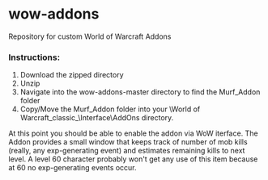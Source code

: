 # wow-addons
Repository for custom World of Warcraft Addons

### Instructions:
1. Download the zipped directory
2. Unzip
3. Navigate into the wow-addons-master directory to find the Murf_Addon folder
4. Copy/Move the Murf_Addon folder into your \World of Warcraft\_classic_\Interface\AddOns directory.

At this point you should be able to enable the addon via WoW iterface.  The Addon provides a small window that keeps track of number of mob kills (really, any exp-generating event) and estimates remaining kills to next level.  A level 60 character probably won't get any use of this item because at 60 no exp-generating events occur.
